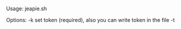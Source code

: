 Usage: jeapie.sh <options> <message text>

Options:
    -k <token>          set token (required), also you can write token in the file
    -t <title>          set title (optional, default = "")
    -p <priority>       set priority (optional, default = 0)
    -b                  broadcast (optional, default is personal send)